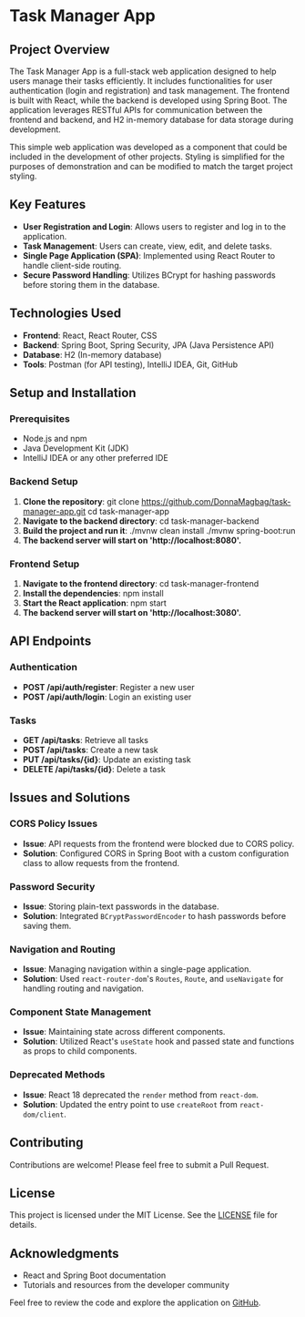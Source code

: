 # Task Manager App

## Project Overview
The Task Manager App is a full-stack web application designed to help users manage their tasks efficiently. It includes functionalities for user authentication (login and registration) and task management. The frontend is built with React, while the backend is developed using Spring Boot. The application leverages RESTful APIs for communication between the frontend and backend, and H2 in-memory database for data storage during development.

This simple web application was developed as a component that could be included in the development of other projects. Styling is simplified for the purposes of demonstration and can be modified to match the target project styling.

## Key Features
- **User Registration and Login**: Allows users to register and log in to the application.
- **Task Management**: Users can create, view, edit, and delete tasks.
- **Single Page Application (SPA)**: Implemented using React Router to handle client-side routing.
- **Secure Password Handling**: Utilizes BCrypt for hashing passwords before storing them in the database.

## Technologies Used
- **Frontend**: React, React Router, CSS
- **Backend**: Spring Boot, Spring Security, JPA (Java Persistence API)
- **Database**: H2 (In-memory database)
- **Tools**: Postman (for API testing), IntelliJ IDEA, Git, GitHub

## Setup and Installation

### Prerequisites
- Node.js and npm
- Java Development Kit (JDK)
- IntelliJ IDEA or any other preferred IDE

### Backend Setup
1. **Clone the repository**:
   git clone https://github.com/DonnaMagbag/task-manager-app.git
   cd task-manager-app
2. **Navigate to the backend directory**:
    cd task-manager-backend
3. **Build the project and run it**:
    ./mvnw clean install
    ./mvnw spring-boot:run
4. **The backend server will start on 'http://localhost:8080'.**

### Frontend Setup
1. **Navigate to the frontend directory**:
    cd task-manager-frontend
2. **Install the dependencies**:
    npm install
3. **Start the React application**:
    npm start
4. **The backend server will start on 'http://localhost:3080'.**

## API Endpoints

### Authentication
- **POST /api/auth/register**: Register a new user
- **POST /api/auth/login**: Login an existing user

### Tasks
- **GET /api/tasks**: Retrieve all tasks
- **POST /api/tasks**: Create a new task
- **PUT /api/tasks/{id}**: Update an existing task
- **DELETE /api/tasks/{id}**: Delete a task

## Issues and Solutions

### CORS Policy Issues
- **Issue**: API requests from the frontend were blocked due to CORS policy.
- **Solution**: Configured CORS in Spring Boot with a custom configuration class to allow requests from the frontend.

### Password Security
- **Issue**: Storing plain-text passwords in the database.
- **Solution**: Integrated `BCryptPasswordEncoder` to hash passwords before saving them.

### Navigation and Routing
- **Issue**: Managing navigation within a single-page application.
- **Solution**: Used `react-router-dom`'s `Routes`, `Route`, and `useNavigate` for handling routing and navigation.

### Component State Management
- **Issue**: Maintaining state across different components.
- **Solution**: Utilized React's `useState` hook and passed state and functions as props to child components.

### Deprecated Methods
- **Issue**: React 18 deprecated the `render` method from `react-dom`.
- **Solution**: Updated the entry point to use `createRoot` from `react-dom/client`.

## Contributing
Contributions are welcome! Please feel free to submit a Pull Request.

## License
This project is licensed under the MIT License. See the [LICENSE](LICENSE) file for details.

## Acknowledgments
- React and Spring Boot documentation
- Tutorials and resources from the developer community

Feel free to review the code and explore the application on [GitHub](https://github.com/DonnaMagbag/task-manager-app).

